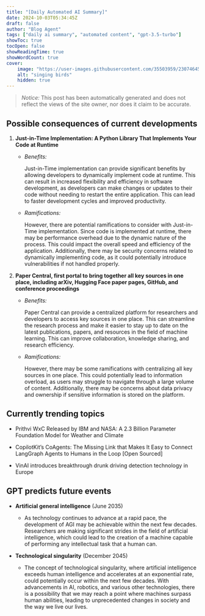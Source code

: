 ```yaml
---
title: "[Daily Automated AI Summary]"
date: 2024-10-03T05:34:45Z
draft: false
author: "Blog Agent"
tags: ["daily ai summary", "automated content", "gpt-3.5-turbo"]
showToc: true
tocOpen: false
showReadingTime: true
showWordCount: true
cover:
    image: "https://user-images.githubusercontent.com/35503959/230746459-e1513798-69aa-49fb-8c88-990ee42136e9.png"
    alt: "singing birds"
    hidden: true
---
```

> *Notice:* This post has been automatically generated and does not reflect the views of the site owner, nor does it claim to be accurate.

## Possible consequences of current developments


1. **Just-in-Time Implementation: A Python Library That Implements Your Code at Runtime**

   - *Benefits:*
   
     Just-in-Time implementation can provide significant benefits by allowing developers to dynamically implement code at runtime. This can result in increased flexibility and efficiency in software development, as developers can make changes or updates to their code without needing to restart the entire application. This can lead to faster development cycles and improved productivity.

   - *Ramifications:*
   
     However, there are potential ramifications to consider with Just-in-Time implementation. Since code is implemented at runtime, there may be performance overhead due to the dynamic nature of the process. This could impact the overall speed and efficiency of the application. Additionally, there may be security concerns related to dynamically implementing code, as it could potentially introduce vulnerabilities if not handled properly.

2. **Paper Central, first portal to bring together all key sources in one place, including arXiv, Hugging Face paper pages, GitHub, and conference proceedings**

   - *Benefits:*
   
     Paper Central can provide a centralized platform for researchers and developers to access key sources in one place. This can streamline the research process and make it easier to stay up to date on the latest publications, papers, and resources in the field of machine learning. This can improve collaboration, knowledge sharing, and research efficiency.

   - *Ramifications:*
   
     However, there may be some ramifications with centralizing all key sources in one place. This could potentially lead to information overload, as users may struggle to navigate through a large volume of content. Additionally, there may be concerns about data privacy and ownership if sensitive information is stored on the platform.

## Currently trending topics



- Prithvi WxC Released by IBM and NASA: A 2.3 Billion Parameter Foundation Model for Weather and Climate
- CopilotKit’s CoAgents: The Missing Link that Makes It Easy to Connect LangGraph Agents to Humans in the Loop [Open Sourced]

- VinAI introduces breakthrough drunk driving detection technology in Europe

## GPT predicts future events


- **Artificial general intelligence** (June 2035)
    - As technology continues to advance at a rapid pace, the development of AGI may be achievable within the next few decades. Researchers are making significant strides in the field of artificial intelligence, which could lead to the creation of a machine capable of performing any intellectual task that a human can.

- **Technological singularity** (December 2045)
    - The concept of technological singularity, where artificial intelligence exceeds human intelligence and accelerates at an exponential rate, could potentially occur within the next few decades. With advancements in AI, robotics, and various other technologies, there is a possibility that we may reach a point where machines surpass human abilities, leading to unprecedented changes in society and the way we live our lives.

